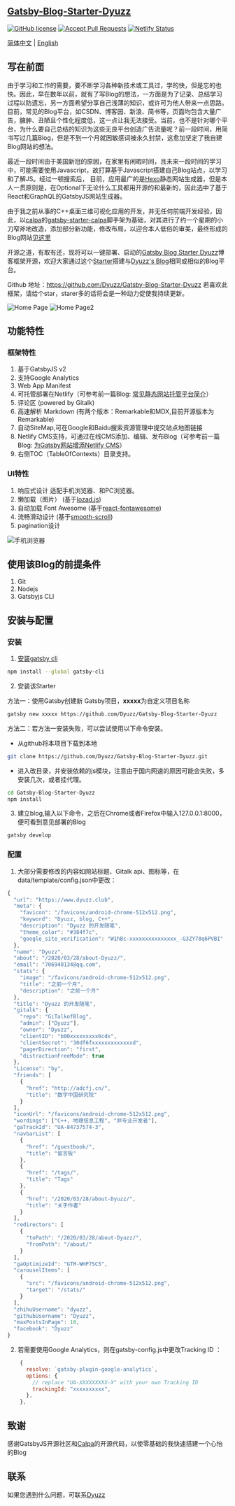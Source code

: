 ## [Gatsby-Blog-Starter-Dyuzz](https://www.dyuzz.club) 

[![GitHub license](https://img.shields.io/github/license/calpa/gatsby-starter-calpa-blog.svg)](https://github.com/calpa/gatsby-starter-calpa-blog/blob/master/LICENSE)
[![Accept Pull Requests](https://img.shields.io/badge/PRs-welcome-brightgreen.svg)](https://github.com/dyuzz/Gatsby-Blog-Starter-Dyuzz/pulls)
[![Netlify Status](https://api.netlify.com/api/v1/badges/69c4fc63-9bed-44e4-aee4-77ceb456f770/deploy-status)](https://app.netlify.com/sites/dyuzz/deploys)

[简体中文](README_ZH_CN.md) | [English](README.md)

## 写在前面

由于学习和工作的需要，要不断学习各种新技术或工具过，学的快，但是忘的也快。因此，早在数年以前，就有了写Blog的想法，一方面是为了记录、总结学习过程以防遗忘，另一方面希望分享自己浅薄的知识，或许可为他人带来一点思路。目前，常见的Blog平台，如CSDN、博客园、新浪、简书等，页面均包含大量广告，臃肿、丑陋且个性化程度低，这一点让我无法接受。当前，也不是针对哪个平台，为什么要自己总结的知识为这些无良平台创造广告流量呢？前一段时间，用简书写过几篇Blog，但是不到一个月就因敏感词被永久封禁，这愈加坚定了我自建Blog网站的想法。  

最近一段时间由于美国新冠的原因，在家里有闲暇时间，且未来一段时间的学习中，可能需要使用Javascript，故打算基于Javascript搭建自己Blog站点，以学习和了解JS。经过一顿搜索后， 目前，应用最广的是[Hexo](https://hexo.io/)静态网站生成器，但是本人一贯原则是，在Optional下无论什么工具都用开源的和最新的，因此选中了基于React和GraphQL的GatsbyJS网站生成器。

由于我之前从事的C++桌面三维可视化应用的开发，并无任何前端开发经验，因此，以[calpa](https:www.calpa.me)的[gatsby-starter-calpa](https://github.com/calpa/gatsby-starter-calpa-blog)脚手架为基础，对其进行了约一个星期的小刀窄斧地改造，添加部分新功能，修改布局，以迎合本人低俗的审美，最终形成的Blog网站[见这里](https://www.dyuzz.club)

开源之道，有取有还，现将可以一键部署、启动的[Gatsby Blog Starter Dyuzz](https://github.com/Dyuzz/Gatsby-Blog-Starter-Dyuzz)博客框架开源，欢迎大家通过这个[Starter](https://github.com/Dyuzz/Gatsby-Blog-Starter-Dyuzz)搭建与[Dyuzz's Blog](https://www.dyuzz.club)相同或相似的Blog平台。

Github 地址：https://github.com/Dyuzz/Gatsby-Blog-Starter-Dyuzz  若喜欢此框架，请给个star，starer多的话将会是一种动力促使我持续更新。

![Home Page](static/ImagesAll/NetlifyUpload/1-1.png)
![Home Page2](static/ImagesAll/NetlifyUpload/1-2.png)

## 功能特性

### 框架特性

1. 基于GatsbyJS v2
2. 支持Google Analytics
3. Web App Manifest
4. 可托管部署在Netlify（可参考前一篇Blog: [常见静态网站托管平台简介](https://www.dyuzz.club/2020/04/01/%E5%B8%B8%E8%A7%81%E9%9D%99%E6%80%81%E7%BD%91%E7%AB%99%E6%89%98%E7%AE%A1%E5%B9%B3%E5%8F%B0%E7%AE%80%E4%BB%8B)）
5. 评论区 (powered by Gitalk)
6. 高速解析 Markdown (有两个版本：Remarkable和MDX,目前开源版本为Remarkable)
7. 自动SiteMap,可在Google和Baidu搜索资源管理中提交站点地图链接
8. Netlify CMS支持，可通过在线CMS添加、编辑、发布Blog（可参考前一篇Blog: [为Gatsby网站增添Netlify CMS](https://www.dyuzz.club/2020/04/13/%E4%B8%BAGatsby%E7%BD%91%E7%AB%99%E5%A2%9E%E6%B7%BBNetlifyCMS)）
9. 右侧TOC（TableOfContexts）目录支持。

### UI特性

1. 响应式设计 适配手机浏览器、和PC浏览器。
1. 懒加载（图片） (基于[lozad.js](https://github.com/ApoorvSaxena/lozad.js))
1. 自动加载 Font Awesome (基于[react-fontawesome](https://github.com/FortAwesome/react-fontawesome))
1. 流畅滑动设计 (基于[smooth-scroll](https://github.com/cferdinandi/smooth-scroll))
1. pagination设计

![手机浏览器](./static/ImagesAll/NetlifyUpload/1-3.png)

## 使用该Blog的前提条件

1. Git
1. Nodejs
1. Gatsbyjs CLI

## 安装与配置

### 安装

1. [安装gatsby cli](https://www.gatsbyjs.org/docs/)

```bash
npm install --global gatsby-cli
```
2. 安装该Starter  

方法一：使用Gatsby创建新 Gatsby项目，**xxxxx**为自定义项目名称
```bash
gatsby new xxxxx https://github.com/Dyuzz/Gatsby-Blog-Starter-Dyuzz
```
方法二：若方法一安装失败，可以尝试使用以下命令安装。 

- 从github将本项目下载到本地
```bash
git clone https://github.com/Dyuzz/Gatsby-Blog-Starter-Dyuzz.git
```
- 进入改目录，并安装依赖的js模块，注意由于国内网速的原因可能会失败，多安装几次，或者挂代理。
```bash
cd Gatsby-Blog-Starter-Dyuzz
npm install
```
3. 建立blog,输入以下命令，之后在Chrome或者Firefox中输入127.0.0.1:8000，便可看到意见部署的Blog
```bash
gatsby develop
```

### 配置

1. 大部分需要修改的内容如网站标题、Gitalk api、图标等，在 data/template/config.json中更改：
```js
{
  "url": "https://www.dyuzz.club",
  "meta": {
    "favicon": "/favicons/android-chrome-512x512.png",
    "keyword": "Dyuzz, blog, C++",
    "description": "Dyuzz 的开发随笔",
    "theme_color": "#384f7c",
    "google_site_verification": "W1hBc-xxxxxxxxxxxxxxx_-G3ZY78q6PVBI"
  },
  "name": "Dyuzz",
  "about": "/2020/03/28/about-Dyuzz/",
  "email": "706940134@qq.com",
  "stats": {
    "image": "/favicons/android-chrome-512x512.png",
    "title": "之前一个月",
    "description": "之前一个月"
  },
  "title": "Dyuzz 的开发随笔",
  "gitalk": {
    "repo": "GiTalkofBlog",
    "admin": ["Dyuzz"],
    "owner": "Dyuzz",
    "clientID": "b00xxxxxxxxx6cdx",
    "clientSecret": "30df6fxxxxxxxxxxxxxd",
    "pagerDirection": "first",
    "distractionFreeMode": true
  },
  "License": "by",
  "friends": [
    {
      "href": "http://adcfj.cn/",
      "title": "数字中国研究院"
    }
  ],
  "iconUrl": "/favicons/android-chrome-512x512.png",
  "wordings": ["C++, 地理信息工程", "非专业开发者"],
  "gaTrackId": "UA-84737574-3",
  "navbarList": [
    {
      "href": "/guestbook/",
      "title": "留言板"
    },
    {
      "href": "/tags/",
      "title": "Tags"
    },
    {
      "href": "/2020/03/28/about-Dyuzz/",
      "title": "关于作者"
    }
  ],
  "redirectors": [
    {
      "toPath": "/2020/03/28/about-Dyuzz/",
      "fromPath": "/about/"
    }
  ],
  "gaOptimizeId": "GTM-WHP7SC5",
  "carouselItems": [
    {
      "src": "/favicons/android-chrome-512x512.png",
      "target": "/stats/"
    }
  ],
  "zhihuUsername": "dyuzz",
  "githubUsername": "Dyuzz",
  "maxPostsInPage": 10,
  "facebook": "Dyuzz"
}

```
2. 若需要使用Google Analytics，则在gatsby-config.js中更改Tracking ID
：
```js
    {
      resolve: `gatsby-plugin-google-analytics`,
      options: {
        // replace "UA-XXXXXXXXX-X" with your own Tracking ID
        trackingId: "xxxxxxxxxx",
      },
    },  
```
## 致谢
感谢GatsbyJS开源社区和[Calpa](https:www.calpa.me)的开源代码，以使零基础的我快速搭建一个心怡的Blog

## 联系

如果您遇到什么问题，可联系[Dyuzz](www.dyuzz.club)
